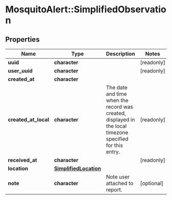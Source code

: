 # MosquitoAlert::SimplifiedObservation


## Properties
Name | Type | Description | Notes
------------ | ------------- | ------------- | -------------
**uuid** | **character** |  | [readonly] 
**user_uuid** | **character** |  | [readonly] 
**created_at** | **character** |  | 
**created_at_local** | **character** | The date and time when the record was created, displayed in the local timezone specified for this entry. | [readonly] 
**received_at** | **character** |  | [readonly] 
**location** | [**SimplifiedLocation**](SimplifiedLocation.md) |  | 
**note** | **character** | Note user attached to report. | [optional] 


